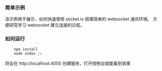 ### 简单示例
该示例用于展示，如何快速使用 socket.io 搭建简单的 websocket 通讯环境。 方便研究学习 websocket 建立连接的过程。

### 如何运行
```js
    npm install
    node index.js
```
将会在 http://localhost:4000 创建服务，打开控制台就能看到效果